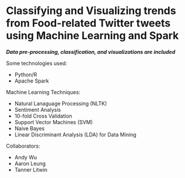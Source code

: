 # Classifying and Visualizing trends from Food-related Twitter tweets using Machine Learning and Spark

***Data pre-processing, classification, and visualizations are included***

Some technologies used:
- Python/R
- Apache Spark

Machine Learning Techniques:
- Natural Lanaguage Processing (NLTK)
- Sentiment Analysis
- 10-fold Cross Validation 
- Support Vector Machines (SVM)
- Naive Bayes
- Linear Discriminant Analysis (LDA) for Data Mining

Collaborators:
- Andy Wu
- Aaron Leung
- Tanner Litwin
